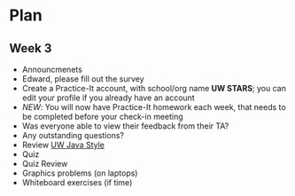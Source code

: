 # Plan
## Week 3

* Announcmenets
 * Edward, please fill out the survey
 * Create a Practice-It account, with school/org name __UW STARS__; you can edit your profile if you already have an account
 * _NEW_: You will now have Practice-It homework each week, that needs to be completed before your check-in meeting
* Was everyone able to view their feedback from their TA?
* Any outstanding questions?
* Review [UW Java Style](../style.md)
* Quiz
* Quiz Review
* Graphics problems (on laptops)
* Whiteboard exercises (if time)
